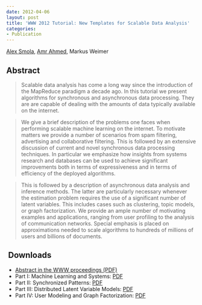 ```yaml
---
date: 2012-04-06
layout: post
title: 'WWW 2012 Tutorial: New Templates for Scalable Data Analysis'
categories:
- Publication
---
```

[Alex Smola](http://alex.smola.org), [Amr
Ahmed](http://www.cs.cmu.edu/~amahmed/), Markus Weimer

## Abstract
> Scalable data analysis has come a long way since the introduction of the
MapReduce paradigm a decade ago. In this tutorial we present algorithms for
synchronous and asynchronous data processing. They are are capable of dealing
with the amounts of data typically available on the internet.

> We give a brief description of the problems one faces when performing scalable
machine learning on the internet. To motivate matters we provide a number of
scenarios from spam filtering, advertising and collaborative filtering. This is
followed by an extensive discussion of current and novel synchronous data
processing techniques. In particular we emphasize how insights from systems
research and databases can be used to achieve significant improvements both in
terms of expressiveness and in terms of efficiency of the deployed algorithms.

> This is followed by a description of asynchronous data analysis and inference
methods. The latter are particularly necessary whenever the estimation problem
requires the use of a significant number of latent variables. This includes
cases such as clustering, topic models, or graph factorization. We provide an
ample number of motivating examples and applications, ranging from user
profiling to the analysis of communication networks. Special emphasis is placed
on approximations needed to scale algorithms to hundreds of millions of users
and billions of documents.

##  Downloads
  * [Abstract in the WWW proceedings (PDF)]({{site.url}}/files/uploads/2012/04/www-tutorial.pdf)
  * Part I: Machine Learning and Systems: [PDF]({{site.url}}/files/uploads/2012/04/1-ML-and-Systems.pdf)
  * Part II: Synchronized Patterns: [PDF]({{site.url}}/files/uploads/2012/04/2-Synchronous.pdf)
  * Part III: Distributed Latent Variable Models: [PDF]({{site.url}}/files/uploads/2012/04/3-Distributed-Latent-Variable.pdf)
  * Part IV: User Modeling and Graph Factorization: [PDF](http://alex.smola.org/talks/www2012_4.pdf)
